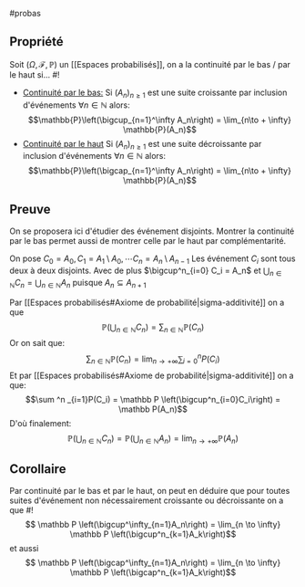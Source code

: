 #probas
## Propriété
Soit $(\Omega, \mathcal{F}, \mathbb{P})$ un [[Espaces probabilisés]], on a la continuité par le bas / par le haut si... #!
- <u>Continuité par le bas:</u> Si $(A_n)_{n \geq 1}$ est une suite croissante par inclusion d'événements $\forall n \in \mathbb{N}$ alors: $$\mathbb{P}\left(\bigcup_{n=1}^\infty A_n\right) = \lim_{n\to + \infty} \mathbb{P}(A_n)$$
- <u>Continuité par le haut</u> Si $(A_n)_{n \geq 1}$ est une suite décroissante par inclusion d'événements $\forall n \in \mathbb{N}$ alors: $$\mathbb{P}\left(\bigcap_{n=1}^\infty A_n\right) = \lim_{n\to + \infty} \mathbb{P}(A_n)$$
<!--ID: 1707589760449-->

## Preuve
On se proposera ici d'étudier des événement disjoints.
Montrer la continuité par le bas permet aussi de montrer celle par le haut par complémentarité.

On pose $C_0 = A_0, C_1 = A_1 \setminus A_0, \cdots C_n = A_n \setminus A_{n-1}$
Les événement $C_i$ sont tous deux à deux disjoints. 
Avec de plus $\bigcup^n_{i=0} C_i = A_n$ et $\bigcup_{n \in \mathbb N} C_n = \bigcup_{n \in \mathbb{N}} A_n$ puisque $A_n \subseteq A_{n+1}$ 

Par [[Espaces probabilisés#Axiome de probabilité|sigma-additivité]] on a que $$ \mathbb P\left(\bigcup_{n \in \mathbb N} C_n\right) = \sum_{n \in \mathbb N} \mathbb P(C_n)$$ Or on sait que:
$$\sum_{n \in \mathbb N} \mathbb P(C_n) = \lim_{n \to + \infty}\mathbb \sum ^n _{i=0}P(C_i)$$
Et par [[Espaces probabilisés#Axiome de probabilité|sigma-additivité]] on a que:
$$\sum ^n _{i=1}P(C_i) = \mathbb P \left(\bigcup^n_{i=0}C_i\right) = \mathbb P(A_n)$$ D'où finalement:
$$ \mathbb P\left(\bigcup_{n \in \mathbb N} C_n\right) = \mathbb P\left(\bigcup_{n \in \mathbb N} A_n\right)= \lim_{n \to + \infty}\mathbb P(A_n)$$

## Corollaire

Par continuité par le bas et par le haut, on peut en déduire que pour toutes suites d'événement non nécessairement croissante ou décroissante on a que #!
$$ \mathbb P \left(\bigcup^\infty_{n=1}A_n\right) = \lim_{n \to \infty} \mathbb P \left(\bigcup^n_{k=1}A_k\right)$$
et aussi
$$ \mathbb P \left(\bigcap^\infty_{n=1}A_n\right) = \lim_{n \to \infty} \mathbb P \left(\bigcap^n_{k=1}A_k\right)$$
<!--ID: 1707591980020-->

